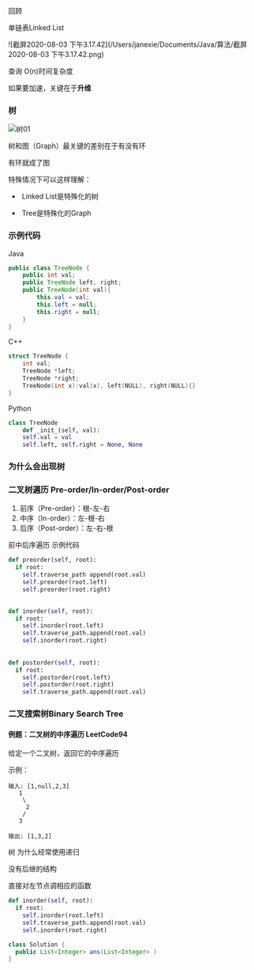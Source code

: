 回顾

单链表Linked List

![截屏2020-08-03 下午3.17.42](/Users/janexie/Documents/Java/算法/截屏2020-08-03 下午3.17.42.png)

查询 O(n)时间复杂度

如果要加速，关键在于**升维**



### 树

![树01](/Users/janexie/Documents/Java/算法/树/树01.png)

树和图（Graph）最关键的差别在于有没有环

有环就成了图

特殊情况下可以这样理解：

- ​		Linked List是特殊化的树

- ​		Tree是特殊化的Graph

### 示例代码

Java

```java
public class TreeNode {
	public int val;
	public TreeNode left, right;
	public TreeNode(int val){
		this.val = val;
		this.left = null;
		this.right = null;
	}
}
```

C++

```C++
struct TreeNode {
	int val;
	TreeNode *left;
	TreeNode *right;
	TreeNode(int x):val(x), left(NULL), right(NULL){}
}
```

Python

```python
class TreeNode
	def _init_(self, val):
    self.val = val
    self.left, self.right = None, None
```



### 为什么会出现树

### 二叉树遍历 Pre-order/In-order/Post-order

1. 前序（Pre-order）：根-左-右
2. 中序（In-order）：左-根-右
3. 后序（Post-order）：左-右-根



前中后序遍历 示例代码

```python
def preorder(self, root):
  if root:
    self.traverse_path append(root.val)
    self.preorder(root.left)
    self.preorder(root.right)
    

def inorder(self, root):
  if root:
    self.inorder(root.left)
    self.traverse_path.append(root.val)
    self.inorder(root.right)
    
    
def postorder(self, root):
  if root:
    self.postorder(root.left)
    self.postorder(root.right)
    self.traverse_path.append(root.val)
```



### 二叉搜索树Binary Search Tree







#### 例题：二叉树的中序遍历 LeetCode94

给定一个二叉树，返回它的中序遍历

示例：

```
输入: [1,null,2,3]
   1
    \
     2
    /
   3

输出: [1,3,2]
```







树   为什么经常使用递归

没有后继的结构

直接对左节点调相应的函数





```python
def inorder(self, root):
  if root:
    self.inorder(root.left)
    self.traverse_path.append(root.val)
    self.inorder(root.right)
```



```java
class Solution {
  public List<Integer> ans(List<Integer> )
}
```



